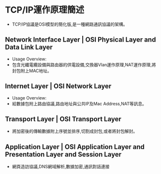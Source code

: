 # TCP/IP運作原理簡述
- TCP/IP協議是OSI模型的簡化版,是一種網路通訊協議的架構。
## Network Interface Layer | OSI Physical Layer and Data Link Layer
- Usage Overview:
- 包含光纖電纜設備與路由器的供電設備,交換器Vlan運作原理,NAT運作原理,將封包附上MAC地址。
## Internet Layer |  OSI Network Layer
- Usage Overview:
- 給數據包附上路由協議,路由地址與公共IP及Mac Address,NAT等訊息。
## Transport Layer |  OSI Transport Layer
- 將加密後的傳輸數據附上序號並排序,切割成封包,或者將封包解封。
## Application Layer | OSI Application Layer and Presentation Layer and Session Layer
- 網頁造訪協議,DNS網域解析,數據加密,通訊對話連接
